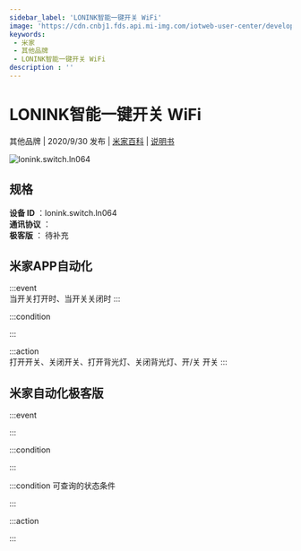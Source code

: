 ```yaml
---
sidebar_label: 'LONINK智能一键开关 WiFi'
image: 'https://cdn.cnbj1.fds.api.mi-img.com/iotweb-user-center/developer_1679048938342Laak7WMv.png?GalaxyAccessKeyId=AKVGLQWBOVIRQ3XLEW&Expires=9223372036854775807&Signature=9OCrNSjp5OG74ZVKEi7m7eeEniA='
keywords: 
 - 米家
 - 其他品牌
 - LONINK智能一键开关 WiFi
description : ''
---
```

# LONINK智能一键开关 WiFi

其他品牌 | 2020/9/30 发布 | [米家百科](https://home.mi.com/webapp/content/baike/product/index.html?model=lonink.switch.ln064) | [说明书](https://home.mi.com/views/introduction.html?model=lonink.switch.ln064&region=cn)

![lonink.switch.ln064](https://cdn.cnbj1.fds.api.mi-img.com/iotweb-user-center/developer_1679048938342Laak7WMv.png?GalaxyAccessKeyId=AKVGLQWBOVIRQ3XLEW&Expires=9223372036854775807&Signature=9OCrNSjp5OG74ZVKEi7m7eeEniA=)

## 规格  
> 
**设备 ID** ：lonink.switch.ln064  
**通讯协议** ：  
**极客版**  ： 待补充 


## 米家APP自动化  

:::event  
当开关打开时、当开关关闭时
:::

:::condition  

:::

:::action   
打开开关、关闭开关、打开背光灯、关闭背光灯、开/关 开关
:::

## 米家自动化极客版  

:::event  

:::

:::condition  

:::

:::condition 可查询的状态条件  

:::

:::action  

:::

        
